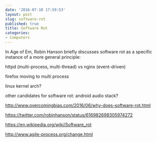 ```yaml
---
date: '2016-07-10 17:59:53'
layout: post
slug: software-rot
published: true
title: Software Rot
categories:
- Computers
---
```


In Age of Em, Robin Hanson briefly discusses software rot as a specific instance of a more general principle:

> 

httpd (multi-process, multi-thread) vs nginx (event-driven)



firefox moving to multi process

linux kernel arch?

other candidates for software rot:
android audio stack?

http://www.overcomingbias.com/2016/06/why-does-software-rot.html

https://twitter.com/robinhanson/status/616982698305974272


https://en.wikipedia.org/wiki/Software_rot

http://www.agile-process.org/change.html
